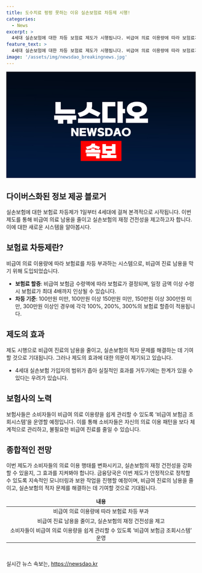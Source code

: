 ```yaml
---
title: 도수치료 펑펑 못하는 이유 실손보험료 차등제 시행!
categories:
  - News
excerpt: >
  4세대 실손보험에 대한 차등 보험료 제도가 시행됩니다. 비급여 의료 이용량에 따라 보험료가 결정되며, 비급여 보험금 수령액에 따라 최대 4배까지 보험료가 인상될 수 있습니다. 이는 비급여 진료 남용을 막고 실손보험의 건전성을 제고하기 위한 조치로, 업계와 소비자들 사이에 의견이 분분합니다. 새 제도의 효과와 범위에 대한 논의도 진행 중이며, 소비자들은 비급여 보험금 조회시스템을 통해 자신의 의료 이용 패턴을 체계적으로 관리할 수 있게 될 전망입니다.
feature_text: >
  4세대 실손보험에 대한 차등 보험료 제도가 시행됩니다. 비급여 의료 이용량에 따라 보험료가 결정되며, 비급여 보험금 수령액에 따라 최대 4배까지 보험료가 인상될 수 있습니다. 이는 비급여 진료 남용을 막고 실손보험의 건전성을 제고하기 위한 조치로, 업계와 소비자들 사이에 의견이 분분합니다. 새 제도의 효과와 범위에 대한 논의도 진행 중이며, 소비자들은 비급여 보험금 조회시스템을 통해 자신의 의료 이용 패턴을 체계적으로 관리할 수 있게 될 전망입니다.
image: '/assets/img/newsdao_breakingnews.jpg'
---
```


<p><img src="/assets/img/newsdao_breakingnews.jpg" alt="koreaapp 속보" /></p>

<h2 data-ke-size="size26">다이버스화된 정보 제공 블로거</h2>

<p data-ke-size="size16">실손보험에 대한 보험료 차등제가 1일부터 4세대에 걸쳐 본격적으로 시작됩니다. 이번 제도를 통해 비급여 의료 남용을 줄이고 실손보험의 재정 건전성을 제고하고자 합니다. 이에 대한 새로운 시스템을 알아봅시다.</p>

<h2 data-ke-size="size24">보험료 차등제란?</h2>

<p data-ke-size="size16">비급여 의료 이용량에 따라 보험료를 차등 부과하는 시스템으로, 비급여 진료 남용을 막기 위해 도입되었습니다.</p>

<ul>
<li><b>보험료 할증</b>: 비급여 보험금 수령액에 따라 보험료가 결정되며, 일정 금액 이상 수령 시 보험료가 최대 4배까지 인상될 수 있습니다.</li>
<li><b>차등 기준</b>: 100만원 미만, 100만원 이상 150만원 미만, 150만원 이상 300만원 미만, 300만원 이상인 경우에 각각 100%, 200%, 300%의 보험료 할증이 적용됩니다.</li>
</ul>

<h2 data-ke-size="size24">제도의 효과</h2>

<p data-ke-size="size16">제도 시행으로 비급여 진료의 남용을 줄이고, 실손보험의 적자 문제를 해결하는 데 기여할 것으로 기대됩니다. 그러나 제도의 효과에 대한 의문이 제기되고 있습니다.</p>

<ul>
<li>4세대 실손보험 가입자의 범위가 좁아 실질적인 효과를 거두기에는 한계가 있을 수 있다는 우려가 있습니다.</li>
</ul>

<h2 data-ke-size="size24">보험사의 노력</h2>

<p data-ke-size="size16">보험사들은 소비자들이 비급여 의료 이용량을 쉽게 관리할 수 있도록 ‘비급여 보험금 조회시스템’을 운영할 예정입니다. 이를 통해 소비자들은 자신의 의료 이용 패턴을 보다 체계적으로 관리하고, 불필요한 비급여 진료를 줄일 수 있습니다.</p>

<h2 data-ke-size="size24">종합적인 전망</h2>

<p data-ke-size="size16">이번 제도가 소비자들의 의료 이용 행태를 변화시키고, 실손보험의 재정 건전성을 강화할 수 있을지, 그 효과를 지켜봐야 합니다. 금융당국은 이번 제도가 안정적으로 정착할 수 있도록 지속적인 모니터링과 보완 작업을 진행할 예정이며, 비급여 진료의 남용을 줄이고, 실손보험의 적자 문제를 해결하는 데 기여할 것으로 기대됩니다.</p>

<table>
<thead>
<tr>
<td style="text-align: center; height: 17px;"><b>내용</b></td>
</tr>
</thead>
<tbody>
<tr>
<td style="text-align: center; height: 17px;">비급여 의료 이용량에 따라 보험료 차등 부과</td>
</tr>
<tr>
<td style="text-align: center; height: 17px;">비급여 진료 남용을 줄이고, 실손보험의 재정 건전성을 제고</td>
</tr>
<tr>
<td style="text-align: center; height: 17px;">소비자들이 비급여 의료 이용량을 쉽게 관리할 수 있도록 ‘비급여 보험금 조회시스템’ 운영</td>
</tr>
</tbody>
</table>

<p data-ke-size="size16">&nbsp;</p>
실시간 뉴스 속보는, <a href="https://newsdao.kr" rel="dofollow">https://newsdao.kr</a>


